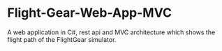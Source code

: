 # Flight-Gear-Web-App-MVC
A web application in C#, rest api and MVC architecture which shows the flight path of the FlightGear simulator.
